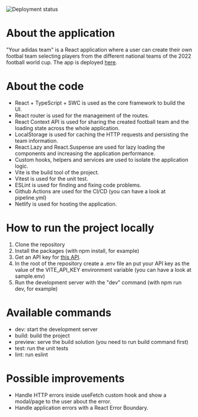 ![Deployment status](https://github.com/tpimpinela/your-adidas-team/actions/workflows/pipeline.yml/badge.svg "Deployment status")

# About the application

"Your adidas team" is a React application where a user can create their own footbal team selecting players from the different national teams of the 2022 football world cup. The app is deployed <a href="https://tpimpinela-your-adidas-team.netlify.app/" target="_blank">here</a>.

# About the code

- React + TypeScript + SWC is used as the core framework to build the UI.
- React router is used for the management of the routes.
- React Context API is used for sharing the created football team and the loading state across the whole application.
- LocalStorage is used for caching the HTTP requests and persisting the team information.
- React.Lazy and React.Suspense are used for lazy loading the components and increasing the application performance.
- Custom hooks, helpers and services are used to isolate the application logic.
- Vite is the build tool of the project.
- Vitest is used for the unit test.
- ESLint is used for finding and fixing code problems.
- Github Actions are used for the CI/CD (you can have a look at pipeline.yml)
- Netlify is used for hosting the application.

# How to run the project locally

1. Clone the repository
2. Install the packages (with npm install, for example)
3. Get an API key for <a href="https://rapidapi.com/api-sports/api/api-football/" target="_blank">this API</a>.
4. In the root of the repository create a .env file an put your API key as the value of the VITE_API_KEY environment variable (you can have a look at sample.env)
5. Run the development server with the "dev" command (with npm run dev, for example)

# Available commands

- dev: start the development server
- build: build the project
- preview: serve the build solution (you need to run build command first)
- test: run the unit tests
- lint: run eslint

# Possible improvements

- Handle HTTP errors inside useFetch custom hook and show a modal/page to the user about the error.
- Handle application errors with a React Error Boundary.
